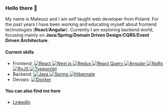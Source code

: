 ### Hello there 👋

My name is Mateusz and I am self taught web developer from Poland. For the past years I have been working and educating myself about frontend technologies (**React**/**Angular**). Currently I am exploring backend world, focusing mainly on **Java**/**Spring**/**Domain Driven Design**/**CQRS**/**Event Driven Architecture**.

#### Current skills

*   Frontend: [![React](https://img.shields.io/badge/-React-45b8d8?style=flat-square&logo=react&logoColor=white "React") ](https://reactjs.org/)[![Next js](https://img.shields.io/badge/-Next.js-000000?style=flat-square&logo=next.js&logoColor=white "Next js") ](https://nextjs.org/)[![Redux](https://img.shields.io/badge/-Redux-764ABC?style=flat-square&logo=redux&logoColor=white "Redux") ](https://redux.js.org/)[![React Query](https://img.shields.io/badge/-ReactQuery-FF4154?style=flat-square&logo=reactquery&logoColor=white "React Query") ](https://react-query.tanstack.com/)[![Angular](https://img.shields.io/badge/-Angular-b5022a?style=flat-square&logo=angular&logoColor=white "Angular") ](https://angular.io/)[![NgRx](https://img.shields.io/badge/-NgRx-B7178C?style=flat-square&logo=reactiveX&logoColor=white "NgRx") ](https://ngrx.io/)[![RxJS](https://img.shields.io/badge/-RxJS-B7178C?style=flat-square&logo=reactiveX&logoColor=white "RxJS") ](https://rxjs.dev/)[![Typescript](https://img.shields.io/badge/-Typescript-3178C6?style=flat-square&logo=typescript&logoColor=white "Typescript")](https://www.typescriptlang.org/)
*   Backend: [![Java](https://img.shields.io/badge/-Java-FF4785?style=flat-square&logo=java&logoColor=white "Java") ](https://www.java.com/en/)[![Spring](https://img.shields.io/badge/-Spring-6DB33F?style=flat-square&logo=spring&logoColor=white "Spring") ](https://spring.io/)[![Hibernate](https://img.shields.io/badge/-Hibernate-59666C?style=flat-square&logo=hibernate&logoColor=white "Hibernate")](https://hibernate.org/)
*   Devops: [![Docker](https://img.shields.io/badge/-Docker-2496ED?style=flat-square&logo=docker&logoColor=white "Docker")](https://www.docker.com/)

#### You can also find me here

*   [LinkedIn](https://www.linkedin.com/in/mateusz-ziomek-5348681aa/?original_referer)
